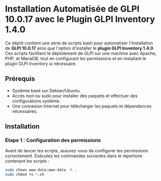 # Installation Automatisée de GLPI 10.0.17 avec le Plugin GLPI Inventory 1.4.0

Ce dépôt contient une série de scripts bash pour automatiser l'installation de **GLPI 10.0.17** ainsi que l'option d'installer le **plugin GLPI Inventory 1.4.0**. Ces scripts facilitent le déploiement de GLPI sur une machine avec Apache, PHP, et MariaDB, tout en configurant les permissions et en installant le plugin GLPI Inventory si nécessaire.

## Prérequis

- Système basé sur Debian/Ubuntu.
- Accès root ou sudo pour installer des paquets et effectuer des configurations système.
- Une connexion Internet pour télécharger les paquets et dépendances nécessaires.

## Installation

### Étape 1 : Configuration des permissions

Avant de lancer les scripts, assurez-vous de configurer les permissions correctement. Exécutez les commandes suivantes dans le répertoire contenant les scripts :

```bash
sudo chown www-data:www-data -R .
sudo chmod +x *.sh
